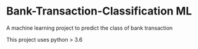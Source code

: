 # Bank-Transaction-Classification ML

A machine learning project to predict the class of bank transaction

This project uses python > 3.6
